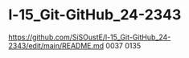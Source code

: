 ﻿# l-15_Git-GitHub_24-2343
https://github.com/SiSOustE/l-15_Git-GitHub_24-2343/edit/main/README.md
0037
0135